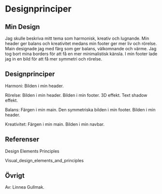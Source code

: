 ---
---
Designprinciper
=========================

Min Design
-----------------------
Jag skulle beskriva mitt tema som harmonisk, kreativ och lugnande.
Min header ger balans och kreativitet medans min footer ger mer liv och rörelse. Main designade jag med färg som ger balans, välkomnande och värme. Jag tog bort mina borders för att få en mer minimalistisk känsla. I min footer lade jag in en bild för att få mer symmetri och rörelse.

Designprinciper
-----------------------
Harmoni: Bilden i min header.

Rörelse: Bilden i min header. Bilden i min footer. 3D effekt. Text shadow effekt.

Balans: Färgen i min main. Den symmetriska bilden i min footer. Bilden i min header.

Kreativitet: Färgen i min main. Bilden i min navbar. 


Referenser
-----------------------
Design Elements Principles

Visual_design_elements_and_principles


Övrigt
-----------------------
Av: Linnea Gullmak.
